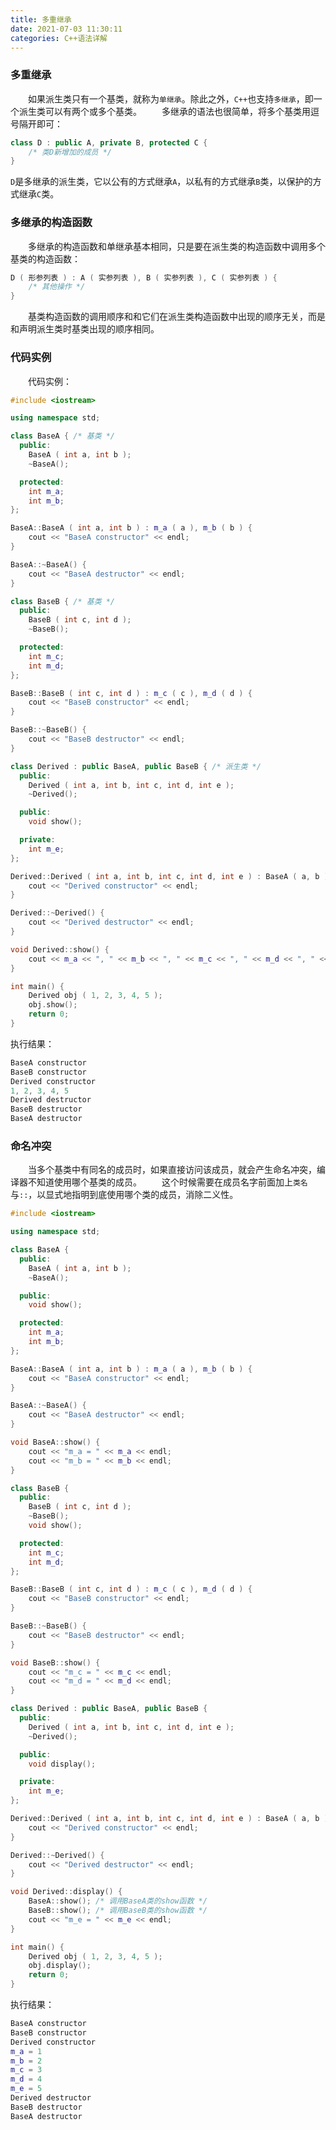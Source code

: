 ```yaml
---
title: 多重继承
date: 2021-07-03 11:30:11
categories: C++语法详解
---
```

### 多重继承

&emsp;&emsp;如果派生类只有一个基类，就称为`单继承`。除此之外，`C++`也支持`多继承`，即一个派生类可以有两个或多个基类。<!--more-->
&emsp;&emsp;多继承的语法也很简单，将多个基类用逗号隔开即可：

``` cpp
class D : public A, private B, protected C {
    /* 类D新增加的成员 */
}
```

`D`是多继承的派生类，它以公有的方式继承`A`，以私有的方式继承`B`类，以保护的方式继承`C`类。

### 多继承的构造函数

&emsp;&emsp;多继承的构造函数和单继承基本相同，只是要在派生类的构造函数中调用多个基类的构造函数：

``` cpp
D ( 形参列表 ) : A ( 实参列表 ), B ( 实参列表 ), C ( 实参列表 ) {
    /* 其他操作 */
}
```

&emsp;&emsp;基类构造函数的调用顺序和和它们在派生类构造函数中出现的顺序无关，而是和声明派生类时基类出现的顺序相同。

### 代码实例

&emsp;&emsp;代码实例：

``` cpp
#include <iostream>

using namespace std;

class BaseA { /* 基类 */
  public:
    BaseA ( int a, int b );
    ~BaseA();

  protected:
    int m_a;
    int m_b;
};

BaseA::BaseA ( int a, int b ) : m_a ( a ), m_b ( b ) {
    cout << "BaseA constructor" << endl;
}

BaseA::~BaseA() {
    cout << "BaseA destructor" << endl;
}

class BaseB { /* 基类 */
  public:
    BaseB ( int c, int d );
    ~BaseB();

  protected:
    int m_c;
    int m_d;
};

BaseB::BaseB ( int c, int d ) : m_c ( c ), m_d ( d ) {
    cout << "BaseB constructor" << endl;
}

BaseB::~BaseB() {
    cout << "BaseB destructor" << endl;
}

class Derived : public BaseA, public BaseB { /* 派生类 */
  public:
    Derived ( int a, int b, int c, int d, int e );
    ~Derived();

  public:
    void show();

  private:
    int m_e;
};

Derived::Derived ( int a, int b, int c, int d, int e ) : BaseA ( a, b ), BaseB ( c, d ), m_e ( e ) {
    cout << "Derived constructor" << endl;
}

Derived::~Derived() {
    cout << "Derived destructor" << endl;
}

void Derived::show() {
    cout << m_a << ", " << m_b << ", " << m_c << ", " << m_d << ", " << m_e << endl;
}

int main() {
    Derived obj ( 1, 2, 3, 4, 5 );
    obj.show();
    return 0;
}
```

执行结果：

``` cpp
BaseA constructor
BaseB constructor
Derived constructor
1, 2, 3, 4, 5
Derived destructor
BaseB destructor
BaseA destructor
```

### 命名冲突

&emsp;&emsp;当多个基类中有同名的成员时，如果直接访问该成员，就会产生命名冲突，编译器不知道使用哪个基类的成员。
&emsp;&emsp;这个时候需要在成员名字前面加上`类名`与`::`，以显式地指明到底使用哪个类的成员，消除二义性。

``` cpp
#include <iostream>

using namespace std;

class BaseA {
  public:
    BaseA ( int a, int b );
    ~BaseA();

  public:
    void show();

  protected:
    int m_a;
    int m_b;
};

BaseA::BaseA ( int a, int b ) : m_a ( a ), m_b ( b ) {
    cout << "BaseA constructor" << endl;
}

BaseA::~BaseA() {
    cout << "BaseA destructor" << endl;
}

void BaseA::show() {
    cout << "m_a = " << m_a << endl;
    cout << "m_b = " << m_b << endl;
}

class BaseB {
  public:
    BaseB ( int c, int d );
    ~BaseB();
    void show();

  protected:
    int m_c;
    int m_d;
};

BaseB::BaseB ( int c, int d ) : m_c ( c ), m_d ( d ) {
    cout << "BaseB constructor" << endl;
}

BaseB::~BaseB() {
    cout << "BaseB destructor" << endl;
}

void BaseB::show() {
    cout << "m_c = " << m_c << endl;
    cout << "m_d = " << m_d << endl;
}

class Derived : public BaseA, public BaseB {
  public:
    Derived ( int a, int b, int c, int d, int e );
    ~Derived();

  public:
    void display();

  private:
    int m_e;
};

Derived::Derived ( int a, int b, int c, int d, int e ) : BaseA ( a, b ), BaseB ( c, d ), m_e ( e ) {
    cout << "Derived constructor" << endl;
}

Derived::~Derived() {
    cout << "Derived destructor" << endl;
}

void Derived::display() {
    BaseA::show(); /* 调用BaseA类的show函数 */
    BaseB::show(); /* 调用BaseB类的show函数 */
    cout << "m_e = " << m_e << endl;
}

int main() {
    Derived obj ( 1, 2, 3, 4, 5 );
    obj.display();
    return 0;
}
```

执行结果：

``` cpp
BaseA constructor
BaseB constructor
Derived constructor
m_a = 1
m_b = 2
m_c = 3
m_d = 4
m_e = 5
Derived destructor
BaseB destructor
BaseA destructor
```